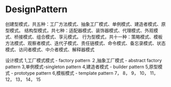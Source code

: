 # DesignPattern
创建型模式，共五种：工厂方法模式、抽象工厂模式、单例模式、建造者模式、原型模式。
结构型模式，共七种：适配器模式、装饰器模式、代理模式、外观模式、桥接模式、组合模式、享元模式。
行为型模式，共十一种：策略模式、模板方法模式、观察者模式、迭代子模式、责任链模式、命令模式、备忘录模式、状态模式、访问者模式、中介者模式、解释器模式

设计模式
1,工厂模式模式  - factory pattern 
２,抽象工厂模式 - abstract factory pattern
3,单例模式-singleton pattern
4,建造者模式 - builder pattern
5,原型模式 - prototype pattern
6,模板模式 - template pattern 
7，
8，
9，
10，
11，
12，
13，
14，
15